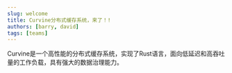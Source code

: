 ```yaml
---
slug: welcome
title: Curvine分布式缓存系统，来了！!
authors: [barry, david]
tags: [teams]
---
```


<!-- truncate -->

Curvine是一个高性能的分布式缓存系统，实现了Rust语言，面向低延迟和高吞吐量的工作负载，具有强大的数据治理能力。

